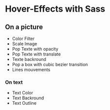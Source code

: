 # Hover-Effects with Sass

## On a picture

- Color Filter
- Scale Image
- Pop Texte with opacity
- Pop Texte with translate
- Texte backround
- Pop a box with cubic bezier transition
- Lines mouvements

### On text

- Text Color
- Text Backround
- Text Outline

